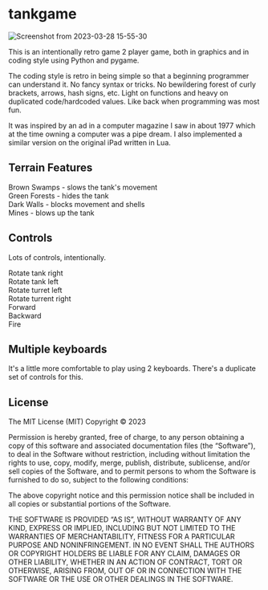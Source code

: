 # tankgame

![Screenshot from 2023-03-28 15-55-30](https://user-images.githubusercontent.com/1281303/228385823-a8063284-4907-45ed-85a3-c8791e09a757.png)

This is an intentionally retro game 2 player game, both in graphics and in coding style using Python and pygame. 

The coding style is retro in being simple so that a beginning programmer can understand it. No fancy syntax or tricks. No bewildering forest of curly brackets, arrows, hash signs, etc. Light on functions and heavy on duplicated code/hardcoded values. Like back when programming was most fun.

It was inspired by an ad in a computer magazine I saw in about 1977 which at the time owning a computer was a pipe dream. I also implemented a similar version on the original iPad written in Lua.

## Terrain Features

Brown Swamps - slows the tank's movement  
Green Forests - hides the tank  
Dark Walls - blocks movement and shells  
Mines - blows up the tank  

## Controls

Lots of controls, intentionally. 

Rotate tank right  
Rotate tank left  
Rotate turret left  
Rotate turrent right  
Forward  
Backward  
Fire

## Multiple keyboards

It's a little more comfortable to play using 2 keyboards. There's a duplicate set of controls for this. 

## License

The MIT License (MIT)
Copyright © 2023

Permission is hereby granted, free of charge, to any person obtaining a copy of this software and associated documentation files (the “Software”), to deal in the Software without restriction, including without limitation the rights to use, copy, modify, merge, publish, distribute, sublicense, and/or sell copies of the Software, and to permit persons to whom the Software is furnished to do so, subject to the following conditions:

The above copyright notice and this permission notice shall be included in all copies or substantial portions of the Software.

THE SOFTWARE IS PROVIDED “AS IS”, WITHOUT WARRANTY OF ANY KIND, EXPRESS OR IMPLIED, INCLUDING BUT NOT LIMITED TO THE WARRANTIES OF MERCHANTABILITY, FITNESS FOR A PARTICULAR PURPOSE AND NONINFRINGEMENT. IN NO EVENT SHALL THE AUTHORS OR COPYRIGHT HOLDERS BE LIABLE FOR ANY CLAIM, DAMAGES OR OTHER LIABILITY, WHETHER IN AN ACTION OF CONTRACT, TORT OR OTHERWISE, ARISING FROM, OUT OF OR IN CONNECTION WITH THE SOFTWARE OR THE USE OR OTHER DEALINGS IN THE SOFTWARE.

